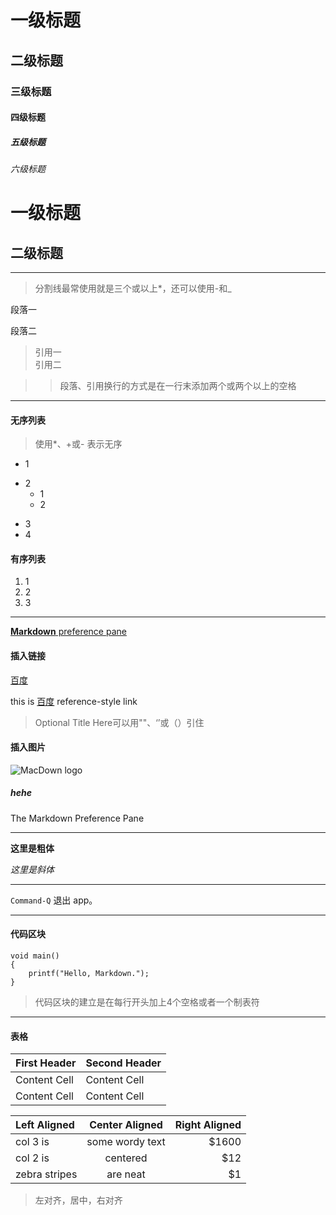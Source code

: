 # 一级标题
## 二级标题
### 三级标题
#### 四级标题
##### 五级标题
###### 六级标题

一级标题
====
二级标题  
----

***

>分割线最常使用就是三个或以上*，还可以使用-和_

段落一  

段落二  

>引用一  
>引用二  

>>段落、引用换行的方式是在一行末添加两个或两个以上的空格

---

#### 无序列表  
> 使用*、+或- 表示无序

* 1
+ 2
  + 1
  * 2
- 3
- 4

#### 有序列表
1. 1
2. 2
3. 3

___


[**Markdown** preference pane](#markdown-pane)

#### 插入链接
[百度](https://www.baidu.com/)

this is [百度][1] reference-style link

[1]: https://www.baidu.com/    "Optional Title Here"  

>Optional Title Here可以用""、‘’或（）引住

#### 插入图片
![MacDown logo](http://macdown.uranusjr.com/static/base/img/logo-160.png)


##### <a name="markdown-pane">hehe</a> 
The Markdown Preference Pane

***  

**这里是粗体**

*这里是斜体*

***

`Command-Q`          退出 app。

***

#### 代码区块
	void main()
	{
		printf("Hello, Markdown.");
	}
> 代码区块的建立是在每行开头加上4个空格或者一个制表符

***

#### 表格

First Header  | Second Header
------------- | -------------
Content Cell  | Content Cell
Content Cell  | Content Cell

| Left Aligned  | Center Aligned  | Right Aligned |
|:------------- |:---------------:| -------------:|
| col 3 is      | some wordy text |         $1600 |
| col 2 is      | centered        |           $12 |
| zebra stripes | are neat        |            $1 |

> 左对齐，居中，右对齐


